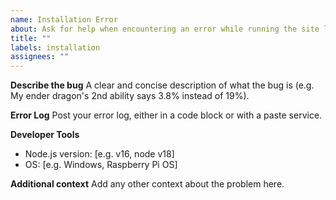 ```yaml
---
name: Installation Error
about: Ask for help when encountering an error while running the site locally.
title: ""
labels: installation
assignees: ""
---
```


**Describe the bug**
A clear and concise description of what the bug is (e.g. My ender dragon's 2nd ability says 3.8% instead of 19%).

**Error Log**
Post your error log, either in a code block or with a paste service.

**Developer Tools**

- Node.js version: [e.g. v16, node v18]
- OS: [e.g. Windows, Raspberry Pi OS]

**Additional context**
Add any other context about the problem here.
